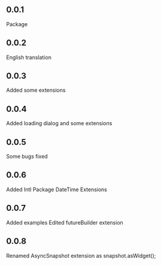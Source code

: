## 0.0.1

Package

## 0.0.2
English translation

## 0.0.3
Added some extensions

## 0.0.4
Added loading dialog and some extensions

## 0.0.5
Some bugs fixed

## 0.0.6
Added Intl Package
DateTime Extensions

## 0.0.7
Added examples
Edited futureBuilder extension

## 0.0.8
Renamed AsyncSnapshot extension as snapshot.asWidget();